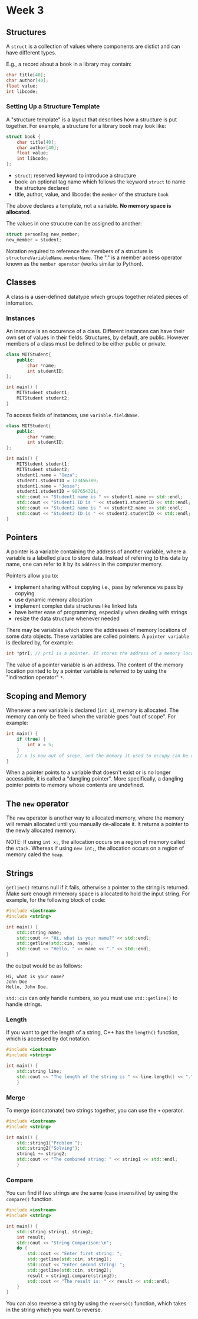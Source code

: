 # Week 3

## Structures

A `struct` is a collection of values where components are distict and can have different types.

E.g., a record about a book in a library may contain:
```c++
char title[40];
char author[40];
float value;
int libcode;
```

### Setting Up a Structure Template

A "structure template" is a layout that describes how a structure is put together. For example, a structure for a library book may look like:

```c++
struct book {
    char title[40];
    char author[40];
    float value;
    int libcode;
};
```

- `struct`: reserved keyword to introduce a structure
- book: an optional tag name which follows the keyword `struct` to name the structure declared
- title, author, value, and libcode: the `member` of the structure `book`

The above declares a template, not a variable. **No memory space is allocated**.

The values in one strucutre can be assigned to another:

```c++
struct personTag new_member;
new_member = student;
```

Notation required to reference the members of a structure is `structureVariableName.memberName`. The "." is a member access operator known as the `member operator` (works similar to Python).

## Classes
A class is a user-defined datatype which groups together related pieces of infomation.

### Instances

An instance is an occurence of a class. Different instances can have their own set of values in their fields. Structures, by default, are public. However members of a class must be defined to be either public or private.

```c++
class MITStudent{
    public:
        char *name;
        int studentID;
};

int main() {
    MITStudent student1;
    MITStudent student2;
}
```

To access fields of instances, use `variable.fieldName`.


```c++
class MITStudent{
    public:
        char *name;
        int studentID;
};

int main() {
    MITStudent student1;
    MITStudent student2;
    student1.name = "Geza";
    student1.studentID = 123456789;
    student1.name = "Jesse";
    student1.studentID = 987654321;
    std::cout << "Student1 name is " << student1.name << std::endl;
    std::cout << "Student1 ID is " << student1.studentID << std::endl;
    std::cout << "Student2 name is " << student2.name << std::endl;
    std::cout << "Student2 ID is " << student2.studentID << std::endl;
}
```

## Pointers

A pointer is a variable containing the address of another variable, where a variable is a labelled place to store data. Instead of referring to this data by name, one can refer to it by its `address` in the computer memory.  

Pointers allow you to:
- implement sharing without copying i.e., pass by reference vs pass by copying
- use dynamic memory allocation
- implement complex data structures like linked lists
- have better ease of programming, especially when dealing with strings
- resize the data structure whenever needed

There may be variables which store the addresses of memory locations of some data objects. These variables are called pointers. A `pointer variable` is declared by, for example:
```c++
int *ptrI; // prtI is a pointer. It stores the address of a memory location for an integer
```
The value of a pointer variable is an address. The content of the memory location pointed to by a pointer variable is referred to by using the "indirection operator" `*`.

## Scoping and Memory
Whenever a new variable is declared (`int x`), memory is allocated. The memory can only be freed when the variable goes "out of scope". For example:
```c++
int main() {
    if (true) {
        int x = 5;
    }
    // x is now out of scope, and the memory it used to occupy can be reused
}
```
When a pointer points to a variable that doesn't exist or is no longer accessable, it is called a "dangling pointer". More specifically, a dangling pointer points to memory whose contents are undefined. 

## The `new` operator

The `new` operator is another way to allocated memory, where the memory will remain allocated until you manually de-allocate it. It returns a pointer to the newly allocated memory.

NOTE:
If using `int x;`, the allocation occurs on a region of memory called the `stack`. Whereas if using `new int;`, the allocation occurs on a region of memory caled the `heap`.

## Strings 

`getline()` returns null if it fails, otherwise a pointer to the string is returned. Make sure enough mmemory space is allocated to hold the input string. For example, for the following block of code:

```c++
#include <iostream>
#include <string>

int main() {
    std::string name;
    std::cout << "Hi, what is your name?" << std::endl;
    std::getline(std::cin, name);
    std::cout << "Hello, " << name << "." << std::endl;
}
```

the output would be as follows:
```
Hi, what is your name?
John Doe
Hello, John Doe.
```
`std::cin` can only handle numbers, so you must use `std::getline()` to handle strings. 

### Length
If you want to get the length of a string, C++ has the `length()` function, which is accessed by dot notation. 


```c++
#include <iostream>
#include <string>

int main() {
    std::string line;
    std::cout << "The length of the string is " << line.length() << "." << std::endl;
    }
```

### Merge
To merge (concatonate) two strings together, you can use the `+` operator.
```c++
#include <iostream>
#include <string>

int main() {
    std::string1{"Problem "};
    std::string2{"Solving"};
    string1 += string2;
    std::cout << "The combined string: " << string1 << std::endl;
    }
```

### Compare
You can find if two strings are the same (case insensitive) by using the `compare()` function. 

```c++
#include <iostream>
#include <string>

int main() {
    std::string string1, string2;
    int result;
    std::cout << "String Comparison:\n";
    do {
        std::cout << "Enter first string: ";
        std::getline(std::cin, string1);
        std::cout << "Enter second string: ";
        std::getline(std::cin, string2);
        result = string1.compare(string2);
        std::cout << "The result is: " << result << std::endl;
    }
}
```

You can also reverse a string by using the `reverse()` function, which takes in the string which you want to reverse.